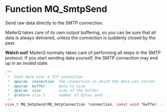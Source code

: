 # Function MQ_SmtpSend

Send raw data directly to the SMTP connection.

MailerQ takes care of its own output buffering, so you can be sure that all data is always delivered, unless the connection is suddenly closed by the peer.

**Watch out!** MailerQ normally takes care of performing all steps in the SMTP protocol. If you start sending data yourself, the SMTP connection may end up in an invalid state.

```c
/**
 *  Send data over a TCP connection
 *  @param  connection  the connection in which the data was stored
 *  @param  buffer      data to size
 *  @param  size        size of the buffer
 *  @return size_t      number of bytes sent
 */
size_t MQ_SmtpSend(MQ_SmtpConnection *connection, const void *buffer, size_t size);

```